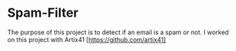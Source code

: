 # Spam-Filter
The purpose of this project is to detect if an email is a spam or not. I worked on this project with Artix41 [https://github.com/artix41]
